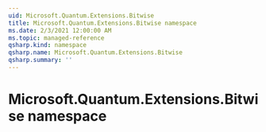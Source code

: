 ```yaml
---
uid: Microsoft.Quantum.Extensions.Bitwise
title: Microsoft.Quantum.Extensions.Bitwise namespace
ms.date: 2/3/2021 12:00:00 AM
ms.topic: managed-reference
qsharp.kind: namespace
qsharp.name: Microsoft.Quantum.Extensions.Bitwise
qsharp.summary: ''
---
```


# Microsoft.Quantum.Extensions.Bitwise namespace



